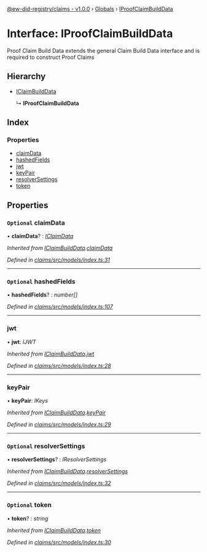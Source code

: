 [@ew-did-registry/claims - v1.0.0](../README.md) › [Globals](../globals.md) › [IProofClaimBuildData](iproofclaimbuilddata.md)

# Interface: IProofClaimBuildData

Proof Claim Build Data extends the general Claim Build Data
interface and is required to construct Proof Claims

## Hierarchy

* [IClaimBuildData](iclaimbuilddata.md)

  ↳ **IProofClaimBuildData**

## Index

### Properties

* [claimData](iproofclaimbuilddata.md#optional-claimdata)
* [hashedFields](iproofclaimbuilddata.md#optional-hashedfields)
* [jwt](iproofclaimbuilddata.md#jwt)
* [keyPair](iproofclaimbuilddata.md#keypair)
* [resolverSettings](iproofclaimbuilddata.md#optional-resolversettings)
* [token](iproofclaimbuilddata.md#optional-token)

## Properties

### `Optional` claimData

• **claimData**? : *[IClaimData](iclaimdata.md)*

*Inherited from [IClaimBuildData](iclaimbuilddata.md).[claimData](iclaimbuilddata.md#optional-claimdata)*

*Defined in [claims/src/models/index.ts:31](https://github.com/energywebfoundation/ew-did-registry/blob/d2ee593/packages/claims/src/models/index.ts#L31)*

___

### `Optional` hashedFields

• **hashedFields**? : *number[]*

*Defined in [claims/src/models/index.ts:107](https://github.com/energywebfoundation/ew-did-registry/blob/d2ee593/packages/claims/src/models/index.ts#L107)*

___

###  jwt

• **jwt**: *IJWT*

*Inherited from [IClaimBuildData](iclaimbuilddata.md).[jwt](iclaimbuilddata.md#jwt)*

*Defined in [claims/src/models/index.ts:28](https://github.com/energywebfoundation/ew-did-registry/blob/d2ee593/packages/claims/src/models/index.ts#L28)*

___

###  keyPair

• **keyPair**: *IKeys*

*Inherited from [IClaimBuildData](iclaimbuilddata.md).[keyPair](iclaimbuilddata.md#keypair)*

*Defined in [claims/src/models/index.ts:29](https://github.com/energywebfoundation/ew-did-registry/blob/d2ee593/packages/claims/src/models/index.ts#L29)*

___

### `Optional` resolverSettings

• **resolverSettings**? : *IResolverSettings*

*Inherited from [IClaimBuildData](iclaimbuilddata.md).[resolverSettings](iclaimbuilddata.md#optional-resolversettings)*

*Defined in [claims/src/models/index.ts:32](https://github.com/energywebfoundation/ew-did-registry/blob/d2ee593/packages/claims/src/models/index.ts#L32)*

___

### `Optional` token

• **token**? : *string*

*Inherited from [IClaimBuildData](iclaimbuilddata.md).[token](iclaimbuilddata.md#optional-token)*

*Defined in [claims/src/models/index.ts:30](https://github.com/energywebfoundation/ew-did-registry/blob/d2ee593/packages/claims/src/models/index.ts#L30)*
